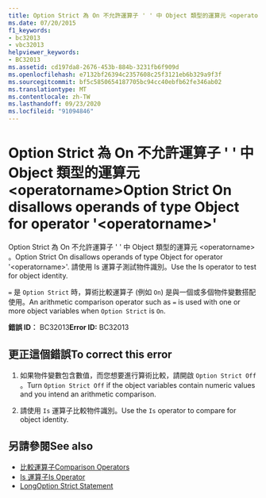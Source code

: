 ```yaml
---
title: Option Strict 為 On 不允許運算子 ' ' 中 Object 類型的運算元 <operatorname>
ms.date: 07/20/2015
f1_keywords:
- bc32013
- vbc32013
helpviewer_keywords:
- BC32013
ms.assetid: cd197da8-2676-453b-884b-3231fb6f909d
ms.openlocfilehash: e7132bf26394c2357608c25f3121eb6b329a9f3f
ms.sourcegitcommit: bf5c5850654187705bc94cc40ebfb62fe346ab02
ms.translationtype: MT
ms.contentlocale: zh-TW
ms.lasthandoff: 09/23/2020
ms.locfileid: "91094846"
---
```

# <a name="option-strict-on-disallows-operands-of-type-object-for-operator-operatorname"></a><span data-ttu-id="705fe-102">Option Strict 為 On 不允許運算子 ' ' 中 Object 類型的運算元 \<operatorname></span><span class="sxs-lookup"><span data-stu-id="705fe-102">Option Strict On disallows operands of type Object for operator '\<operatorname>'</span></span>

<span data-ttu-id="705fe-103">Option Strict 為 On 不允許運算子 ' ' 中 Object 類型的運算元 \<operatorname> 。</span><span class="sxs-lookup"><span data-stu-id="705fe-103">Option Strict On disallows operands of type Object for operator '\<operatorname>'.</span></span> <span data-ttu-id="705fe-104">請使用 Is 運算子測試物件識別。</span><span class="sxs-lookup"><span data-stu-id="705fe-104">Use the Is operator to test for object identity.</span></span>  
  
 <span data-ttu-id="705fe-105">`=` 是 `Option Strict` 時，算術比較運算子 (例如 `On`) 是與一個或多個物件變數搭配使用。</span><span class="sxs-lookup"><span data-stu-id="705fe-105">An arithmetic comparison operator such as `=` is used with one or more object variables when `Option Strict` is `On`.</span></span>  
  
 <span data-ttu-id="705fe-106">**錯誤 ID︰** BC32013</span><span class="sxs-lookup"><span data-stu-id="705fe-106">**Error ID:** BC32013</span></span>  
  
## <a name="to-correct-this-error"></a><span data-ttu-id="705fe-107">更正這個錯誤</span><span class="sxs-lookup"><span data-stu-id="705fe-107">To correct this error</span></span>  
  
1. <span data-ttu-id="705fe-108">如果物件變數包含數值，而您想要進行算術比較，請開啟 `Option Strict Off` 。</span><span class="sxs-lookup"><span data-stu-id="705fe-108">Turn `Option Strict Off` if the object variables contain numeric values and you intend an arithmetic comparison.</span></span>  
  
2. <span data-ttu-id="705fe-109">請使用 `Is` 運算子比較物件識別。</span><span class="sxs-lookup"><span data-stu-id="705fe-109">Use the `Is` operator to compare for object identity.</span></span>  
  
## <a name="see-also"></a><span data-ttu-id="705fe-110">另請參閱</span><span class="sxs-lookup"><span data-stu-id="705fe-110">See also</span></span>

- [<span data-ttu-id="705fe-111">比較運算子</span><span class="sxs-lookup"><span data-stu-id="705fe-111">Comparison Operators</span></span>](../language-reference/operators/comparison-operators.md)
- [<span data-ttu-id="705fe-112">Is 運算子</span><span class="sxs-lookup"><span data-stu-id="705fe-112">Is Operator</span></span>](../language-reference/operators/is-operator.md)
- [<span data-ttu-id="705fe-113">Long</span><span class="sxs-lookup"><span data-stu-id="705fe-113">Option Strict Statement</span></span>](../language-reference/statements/option-strict-statement.md)
